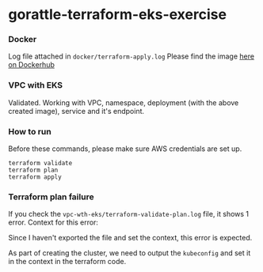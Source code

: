 # gorattle-terraform-eks-exercise

### Docker 

Log file attached in `docker/terraform-apply.log`
Please find the image [here on Dockerhub](https://hub.docker.com/repository/docker/tanvirsingh/gorattle-experiment/tags?page=1&ordering=last_updated)

### VPC with EKS
Validated. Working with VPC, namespace, deployment (with the above created image), service and it's endpoint.

### How to run

Before these commands, please make sure AWS credentials are set up.

```
terraform validate
terraform plan
terraform apply
```

### Terraform plan failure

If you check the `vpc-wth-eks/terraform-validate-plan.log` file, it shows 1 error. Context for this error:

Since I haven't exported the file and set the context, this error is expected.

As part of creating the cluster, we need to output the `kubeconfig` and set it in the context in the terraform code.